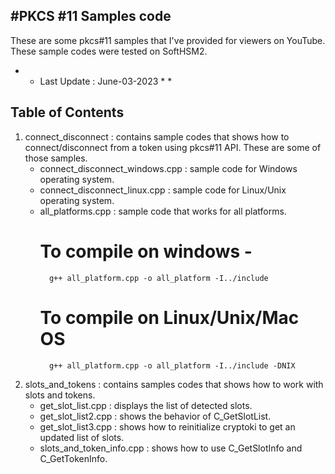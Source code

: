 #PKCS #11 Samples code
-----------------------

These are some pkcs#11 samples that I've provided for viewers on YouTube. These sample codes were tested on SoftHSM2.

* * Last Update : June-03-2023 * *



Table of Contents 
------------------


1. connect_disconnect 	: contains sample codes that shows how to connect/disconnect from a token using pkcs#11 API. These are some of those samples.
	- connect_disconnect_windows.cpp  :	sample code for Windows operating system.
	- connect_disconnect_linux.cpp	: sample code for Linux/Unix operating system.
	- all_platforms.cpp : sample code that works for all platforms.
		# To compile on windows - 
			g++ all_platform.cpp -o all_platform -I../include
		# To compile on Linux/Unix/Mac OS	
			g++ all_platform.cpp -o all_platform -I../include -DNIX

2. slots_and_tokens 	: contains samples codes that shows how to work with slots and tokens.
	- get_slot_list.cpp	: displays the list of detected slots.
	- get_slot_list2.cpp : shows the behavior of C_GetSlotList.
	- get_slot_list3.cpp : shows how to reinitialize cryptoki to get an updated list of slots.
	- slots_and_token_info.cpp : shows how to use C_GetSlotInfo and C_GetTokenInfo.



